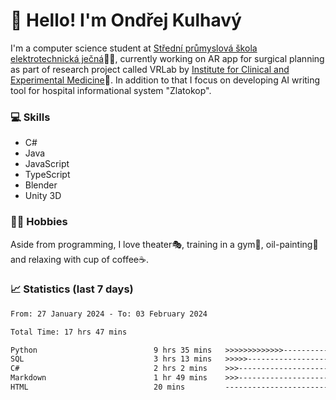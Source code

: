 # 👋 Hello! I'm Ondřej Kulhavý

I'm a computer science student at [Střední průmyslová škola elektrotechnická ječná](https://www.spsejecna.cz/)👨‍🎓, currently working on AR app for surgical planning as part of research project called VRLab by [Institute for Clinical and Experimental Medicine](https://www.ikem.cz/en/)🏥.
In addition to that I focus on developing AI writing tool for hospital informational system "Zlatokop".

### 💻 Skills
- C#
- Java
- JavaScript
- TypeScript
- Blender
- Unity 3D

### 🏋️‍♂️ Hobbies

Aside from programming, I love theater🎭, training in a gym💪, oil-painting🎨 and relaxing with cup of coffee☕.
### 📈 Statistics (last 7 days)
<!--START_SECTION:waka-->

```txt
From: 27 January 2024 - To: 03 February 2024

Total Time: 17 hrs 47 mins

Python                          9 hrs 35 mins   >>>>>>>>>>>>>------------   53.91 %
SQL                             3 hrs 13 mins   >>>>>--------------------   18.15 %
C#                              2 hrs 2 mins    >>>----------------------   11.49 %
Markdown                        1 hr 49 mins    >>>----------------------   10.22 %
HTML                            20 mins         -------------------------   01.92 %
```

<!--END_SECTION:waka-->



